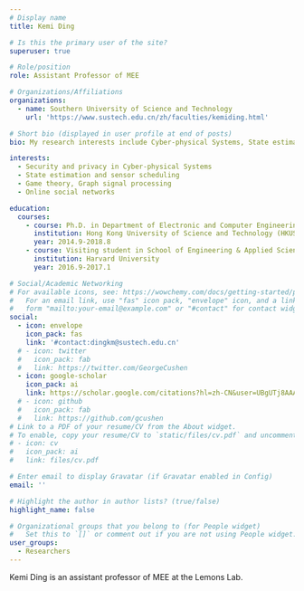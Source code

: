 ```yaml
---
# Display name
title: Kemi Ding

# Is this the primary user of the site?
superuser: true

# Role/position
role: Assistant Professor of MEE

# Organizations/Affiliations
organizations:
  - name: Southern University of Science and Technology
    url: 'https://www.sustech.edu.cn/zh/faculties/kemiding.html'

# Short bio (displayed in user profile at end of posts)
bio: My research interests include Cyber-physical Systems, State estimation and Game theory.

interests:
  - Security and privacy in Cyber-physical Systems
  - State estimation and sensor scheduling
  - Game theory, Graph signal processing
  - Online social networks

education:
  courses:
    - course: Ph.D. in Department of Electronic and Computer Engineering
      institution: Hong Kong University of Science and Technology (HKUST)
      year: 2014.9-2018.8
    - course: Visiting student in School of Engineering & Applied Sciences (SEAS)
      institution: Harvard University
      year: 2016.9-2017.1

# Social/Academic Networking
# For available icons, see: https://wowchemy.com/docs/getting-started/page-builder/#icons
#   For an email link, use "fas" icon pack, "envelope" icon, and a link in the
#   form "mailto:your-email@example.com" or "#contact" for contact widget.
social:
  - icon: envelope
    icon_pack: fas
    link: '#contact:dingkm@sustech.edu.cn'
  # - icon: twitter
  #   icon_pack: fab
  #   link: https://twitter.com/GeorgeCushen
  - icon: google-scholar
    icon_pack: ai
    link: https://scholar.google.com/citations?hl=zh-CN&user=UBgUTj8AAAAJ
  # - icon: github
  #   icon_pack: fab
  #   link: https://github.com/gcushen
# Link to a PDF of your resume/CV from the About widget.
# To enable, copy your resume/CV to `static/files/cv.pdf` and uncomment the lines below.
# - icon: cv
#   icon_pack: ai
#   link: files/cv.pdf

# Enter email to display Gravatar (if Gravatar enabled in Config)
email: ''

# Highlight the author in author lists? (true/false)
highlight_name: false

# Organizational groups that you belong to (for People widget)
#   Set this to `[]` or comment out if you are not using People widget.
user_groups:
  - Researchers
---
```


Kemi Ding is an assistant professor of MEE at the Lemons Lab.